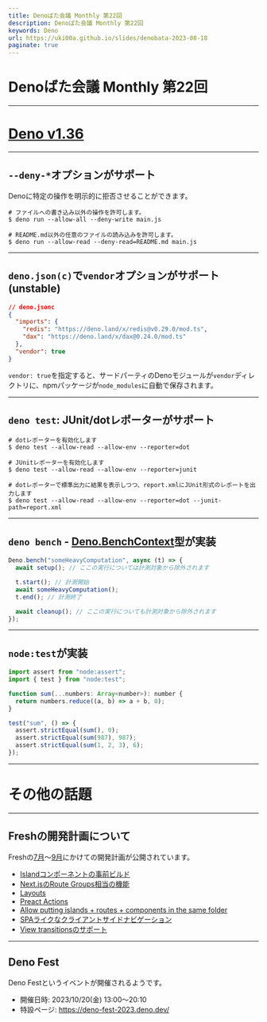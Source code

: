 ```yaml
---
title: Denoばた会議 Monthly 第22回
description: Denoばた会議 Monthly 第22回
keywords: Deno
url: https://uki00a.github.io/slides/denobata-2023-08-18
paginate: true
---
```


# Denoばた会議 Monthly 第22回

<!-- _class: lead -->

---

# [Deno v1.36](https://uki00a.github.io/deno-weekly/articles/deno/v1.36)

<!-- _class: lead -->

---

## `--deny-*`オプションがサポート

Denoに特定の操作を明示的に拒否させることができます。

```shell
# ファイルへの書き込み以外の操作を許可します。
$ deno run --allow-all --deny-write main.js

# README.md以外の任意のファイルの読み込みを許可します。
$ deno run --allow-read --deny-read=README.md main.js
```

---

## `deno.json(c)`で`vendor`オプションがサポート (**unstable**)

```json
// deno.jsonc
{
  "imports": {
    "redis": "https://deno.land/x/redis@v0.29.0/mod.ts",
    "dax": "https://deno.land/x/dax@0.24.0/mod.ts"
  },
  "vendor": true
}
```

`vendor: true`を指定すると、サードパーティのDenoモジュールが`vendor`ディレクトリに、npmパッケージが`node_modules`に自動で保存されます。

---

## `deno test`: JUnit/dotレポーターがサポート

```shell
# dotレポーターを有効化します
$ deno test --allow-read --allow-env --reporter=dot

# JUnitレポーターを有効化します
$ deno test --allow-read --allow-env --reporter=junit

# dotレポーターで標準出力に結果を表示しつつ、report.xmlにJUnit形式のレポートを出力します
$ deno test --allow-read --allow-env --reporter=dot --junit-path=report.xml
```

---

## `deno bench` - [Deno.BenchContext](https://deno.land/api@v1.36.0?s=Deno.BenchContext)型が実装

```typescript
Deno.bench("someHeavyComputation", async (t) => {
  await setup(); // ここの実行については計測対象から除外されます

  t.start(); // 計測開始
  await someHeavyComputation();
  t.end(); // 計測終了

  await cleanup(); // ここの実行についても計測対象から除外されます
});
```

---

## `node:test`が実装

```javascript
import assert from "node:assert";
import { test } from "node:test";

function sum(...numbers: Array<number>): number {
  return numbers.reduce((a, b) => a + b, 0);
}

test("sum", () => {
  assert.strictEqual(sum(), 0);
  assert.strictEqual(sum(987), 987);
  assert.strictEqual(sum(1, 2, 3), 6);
});
```

---

# その他の話題

<!-- _class: lead -->

---

## Freshの開発計画について

Freshの[7月](https://github.com/denoland/fresh/issues/1485)〜[9月](https://github.com/denoland/fresh/issues/1618)にかけての開発計画が公開されています。

- [Islandコンポーネントの事前ビルド](https://github.com/denoland/fresh/issues/1062)
- [Next.jsのRoute Groups相当の機能](https://github.com/denoland/fresh/issues/1150)
- [Layouts](https://github.com/denoland/fresh/issues/403)
- [Preact Actions](https://zenn.dev/uki00a/articles/frontend-development-in-deno-2023-summer)
- [Allow putting islands + routes + components in the same folder](https://github.com/denoland/fresh/issues/1486)
- [SPAライクなクライアントサイドナビゲーション](https://github.com/denoland/fresh/issues/1609)
- [View transitionsのサポート](https://github.com/denoland/fresh/pull/1532)

---

## Deno Fest

Deno Festというイベントが開催されるようです。

- 開催日時: 2023/10/20(金) 13:00〜20:10
- 特設ページ: https://deno-fest-2023.deno.dev/
